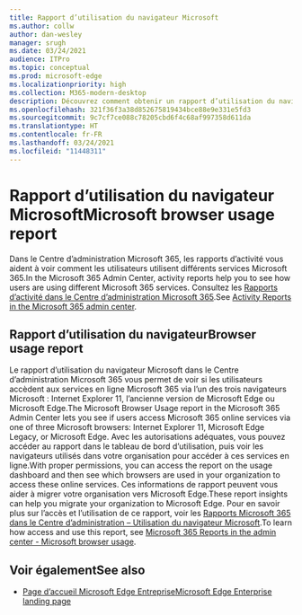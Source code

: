 ```yaml
---
title: Rapport d’utilisation du navigateur Microsoft
ms.author: collw
author: dan-wesley
manager: srugh
ms.date: 03/24/2021
audience: ITPro
ms.topic: conceptual
ms.prod: microsoft-edge
ms.localizationpriority: high
ms.collection: M365-modern-desktop
description: Découvrez comment obtenir un rapport d’utilisation du navigateur pour votre organisation.
ms.openlocfilehash: 321f36f3a38d852675819434bce88e9e331e5fd3
ms.sourcegitcommit: 9c7cf7ce088c78205cbd6f4c68af997358d611da
ms.translationtype: HT
ms.contentlocale: fr-FR
ms.lasthandoff: 03/24/2021
ms.locfileid: "11448311"
---
```

# <a name="microsoft-browser-usage-report"></a><span data-ttu-id="73775-103">Rapport d’utilisation du navigateur Microsoft</span><span class="sxs-lookup"><span data-stu-id="73775-103">Microsoft browser usage report</span></span>

<span data-ttu-id="73775-104">Dans le Centre d’administration Microsoft 365, les rapports d’activité vous aident à voir comment les utilisateurs utilisent différents services Microsoft 365.</span><span class="sxs-lookup"><span data-stu-id="73775-104">In the Microsoft 365 Admin Center, activity reports help you to see how users are using different Microsoft 365 services.</span></span> <span data-ttu-id="73775-105">Consultez les [Rapports d’activité dans le Centre d’administration Microsoft 365](https://docs.microsoft.com/microsoft-365/admin/activity-reports/activity-reports?view=o365-worldwide).</span><span class="sxs-lookup"><span data-stu-id="73775-105">See [Activity Reports in the Microsoft 365 admin center](https://docs.microsoft.com/microsoft-365/admin/activity-reports/activity-reports?view=o365-worldwide).</span></span>

## <a name="browser-usage-report"></a><span data-ttu-id="73775-106">Rapport d’utilisation du navigateur</span><span class="sxs-lookup"><span data-stu-id="73775-106">Browser usage report</span></span>

<span data-ttu-id="73775-107">Le rapport d’utilisation du navigateur Microsoft dans le Centre d’administration Microsoft 365 vous permet de voir si les utilisateurs accèdent aux services en ligne Microsoft 365 via l’un des trois navigateurs Microsoft : Internet Explorer 11, l’ancienne version de Microsoft Edge ou Microsoft Edge.</span><span class="sxs-lookup"><span data-stu-id="73775-107">The Microsoft Browser Usage report in the Microsoft 365 Admin Center lets you see if users access Microsoft 365 online services via one of three Microsoft browsers: Internet Explorer 11, Microsoft Edge Legacy, or Microsoft Edge.</span></span> <span data-ttu-id="73775-108">Avec les autorisations adéquates, vous pouvez accéder au rapport dans le tableau de bord d’utilisation, puis voir les navigateurs utilisés dans votre organisation pour accéder à ces services en ligne.</span><span class="sxs-lookup"><span data-stu-id="73775-108">With proper permissions, you can access the report on the usage dashboard and then see which browsers are used in your organization to access these online services.</span></span> <span data-ttu-id="73775-109">Ces informations de rapport peuvent vous aider à migrer votre organisation vers Microsoft Edge.</span><span class="sxs-lookup"><span data-stu-id="73775-109">These report insights can help you migrate your organization to Microsoft Edge.</span></span> <span data-ttu-id="73775-110">Pour en savoir plus sur l’accès et l’utilisation de ce rapport, voir les [Rapports Microsoft 365 dans le Centre d’administration – Utilisation du navigateur Microsoft](https://docs.microsoft.com/microsoft-365/admin/activity-reports/browser-usage-report?view=o365-worldwide).</span><span class="sxs-lookup"><span data-stu-id="73775-110">To learn how access and use this report, see [Microsoft 365 Reports in the admin center - Microsoft browser usage](https://docs.microsoft.com/microsoft-365/admin/activity-reports/browser-usage-report?view=o365-worldwide).</span></span>

## <a name="see-also"></a><span data-ttu-id="73775-111">Voir également</span><span class="sxs-lookup"><span data-stu-id="73775-111">See also</span></span>

- [<span data-ttu-id="73775-112">Page d’accueil Microsoft Edge Entreprise</span><span class="sxs-lookup"><span data-stu-id="73775-112">Microsoft Edge Enterprise landing page</span></span>](https://aka.ms/EdgeEnterprise)
